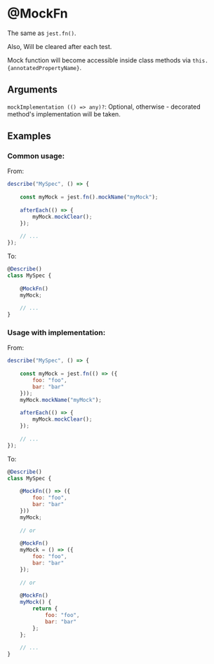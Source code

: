# @MockFn

The same as `jest.fn()`.

Also, Will be cleared after each test.

Mock function will become accessible inside class methods via `this.{annotatedPropertyName}`.

## Arguments

`mockImplementation (() => any)?`: Optional, otherwise - decorated method's implementation will be taken. 

## Examples

### Common usage:

From:

```javascript
describe("MySpec", () => {
    
    const myMock = jest.fn().mockName("myMock");
    
    afterEach(() => {
        myMock.mockClear();
    });
    
    // ...
});
```

To:

```javascript
@Describe()
class MySpec {
    
    @MockFn()
    myMock;
    
    // ...
}
```

### Usage with implementation:

From:

```javascript
describe("MySpec", () => {
    
    const myMock = jest.fn(() => ({
        foo: "foo",
        bar: "bar"
    }));
    myMock.mockName("myMock");
    
    afterEach(() => {
        myMock.mockClear();
    });
    
    // ...
});
```

To:

```javascript
@Describe()
class MySpec {
    
    @MockFn(() => ({
        foo: "foo",
        bar: "bar"
    }))
    myMock;
    
    // or
    
    @MockFn()
    myMock = () => ({
        foo: "foo",
        bar: "bar"
    });
    
    // or
    
    @MockFn()
    myMock() {
        return {
            foo: "foo",
            bar: "bar"
        };
    };
    
    // ...
}
```
